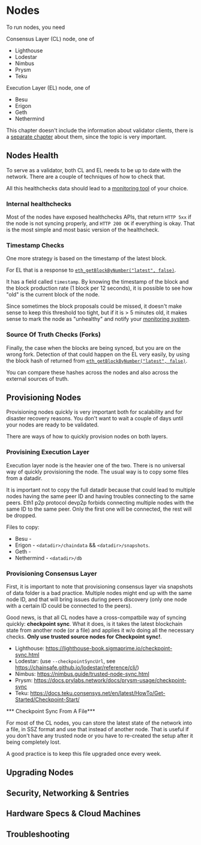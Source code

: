 # Nodes

To run nodes, you need 

Consensus Layer (CL) node, one of

* Lighthouse
* Lodestar
* Nimbus
* Prysm
* Teku

Execution Layer (EL) node, one of

* Besu
* Erigon
* Geth
* Nethermind

This chapter doesn't include the information about validator clients, there is
a [separate chapter](validator-clients.md) about them, since the topic is very important.

## Nodes Health

To serve as a validator, both CL and EL needs to be up to date with the
network. There are a couple of techniques of how to check that.

All this healthchecks data should lead to a [monitoring tool](monitoring.md) of your choice.

### Internal healthchecks

Most of the nodes have exposed healthchecks APIs, that return `HTTP 5xx` if the node
is not syncing properly, and `HTTP 200 OK` if everything is okay. That is the most simple
and most basic version of the healthcheck.

### Timestamp Checks

One more strategy is based on the timestamp of the latest block.

For EL that is a response to [`eth_getBlockByNumber("latest", false)`](https://docs.gateway.fm/v/api-docs/ethereum/eth_getblockbynumber).

It has a field called `timestamp`. By knowing the timestamp of the block and the block production rate (1 block per 12 seconds), it is
possible to see how "old" is the current block of the node.

Since sometimes the block proposals could be missed, it doesn't make sense to
keep this threshold too tight, but if it is > 5 minutes old, it makes sense to
mark the node as "unhealthy" and notify your [monitoring
system](monitoring.md).

### Source Of Truth Checks (Forks)

Finally, the case when the blocks are being synced, but you are on the wrong
fork. Detection of that could happen on the EL very easily, by using the block
hash of returned from [`eth_getBlockByNumber("latest", false)`](https://docs.gateway.fm/v/api-docs/ethereum/eth_getblockbynumber).

You can compare these hashes across the nodes and also across the external
sources of truth.

## Provisioning Nodes

Provisioning nodes quickly is very important both for scalability and for
disaster recovery reasons. You don't want to wait a couple of days until your
nodes are ready to be validated.

There are ways of how to quickly provision nodes on both layers.

### Provisining Execution Layer

Execution layer node is the heavier one of the two. There is no universal way
of quickly provisioning the node. The usual way is to copy some files from a datadir.

It is important not to copy the full datadir because that could lead to multiple
nodes having the same peer ID and having troubles connecting to the same peers.
Eth1 p2p protocol devp2p forbids connecting multiple nodes with the same ID to
the same peer. Only the first one will be connected, the rest will be dropped.

Files to copy:
* Besu - <TBD>
* Erigon - `<datadir>/chaindata` && `<datadir>/snapshots`.
* Geth - <TBD>
* Nethermind - `<datadir>/db`

### Provisioning Consensus Layer

First, it is important to note that provisioning consensus layer via snapshots
of data folder is a bad practice. Multiple nodes might end up with the same
node ID, and that will bring issues during peers discovery (only one node with
a certain ID could be connected to the peers).

Good news, is that all CL nodes have a cross-compatbile way of syncing quickly:
**checkpoint sync**. What it does, is it takes the latest blockchain state from
another node (or a file) and applies it w/o doing all the necessary checks.
**Only use trusted source nodes for Checkpoint sync!**.

* Lighthouse: https://lighthouse-book.sigmaprime.io/checkpoint-sync.html
* Lodestar: (use `--checkpointSyncUrl`, see https://chainsafe.github.io/lodestar/reference/cli/)
* Nimbus: https://nimbus.guide/trusted-node-sync.html
* Prysm: https://docs.prylabs.network/docs/prysm-usage/checkpoint-sync
* Teku: https://docs.teku.consensys.net/en/latest/HowTo/Get-Started/Checkpoint-Start/

*** Checkpoint Sync From A File***

For most of the CL nodes, you can store the latest state of the network into
a file, in SSZ format and use that instead of another node. That is useful if
you don't have any trusted node or you have to re-created the setup after it
being completely lost.

A good practice is to keep this file upgraded once every week.

## Upgrading Nodes


## Security, Networking & Sentries

## Hardware Specs & Cloud Machines

## Troubleshooting
